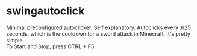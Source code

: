 # swingautoclick
 Minimal preconfigured autoclicker. Self explanatory. Autoclicks every .625 seconds, which is the cooldown for a sword attack in Minecraft. It's pretty simple.  
 To Start and Stop, press CTRL + F5  
